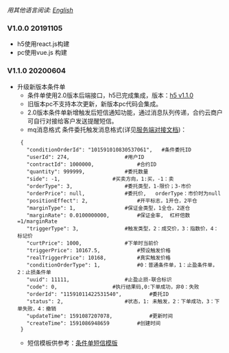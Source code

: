 *用其他语言阅读: [English](changeRecords.en.md)*

### V1.0.0 20191105
* h5使用react.js构建
* pc使用vue.js 构建

### V1.1.0 20200604
* 升级新版本条件单
    * 条件单使用2.0版本后端接口，h5已完成集成，版本：[h5 v1.1.0](https://github.com/ccfox-com/cloud/releases)
    * 旧版本pc不支持本次更新，新版本pc代码会集成。
    * 2.0版本条件单新增触发后短信通知功能，通过消息队列传递，合约云商户可自行对接给客户发送提醒短信。
    * mq消息格式
       条件委托触发消息格式(详见[服务端对接文档](doc/api.md))：
     ```
      {
	    "conditionOrderId": "101591010830537061",	#条件委托ID
	    "userId": 274,					#用户ID
	    "contractId": 1000000,				#合约ID
	    "quantity": 999999,				#委托数量
	    "side": -1,					#买卖方向，1:买，-1：卖
	    "orderType": 3,					#委托类型，1-限价；3-市价
	    "orderPrice": null,				#委托价,	orderType：市价时为null		
	    "positionEffect": 2,				#开平标志，1开仓，2平仓
	    "marginType": 1,				#保证金类型，1全仓，2逐仓
	    "marginRate": 0.0100000000,			#保证金率,	杠杆倍数=1/marginRate
	    "triggerType": 3,				#触发类型，2：成交价，3：指数价，4：标记价
	    "curtPrice": 1000,				#下单时当前价
	    "triggerPrice": 10167.5,			#预设触发价格
	    "realTriggerPrice": 10168,			#真实触发价格
	    "conditionOrderType": 1,			#0：普通条件单，1：止盈条件单，2：止损条件单
	    "uuid": 11111,					#止盈止损-联合标识
	    "code": 0,					#执行结果码,0:下单成功，非0：失败
	    "orderId": "11591011422531540",			#委托ID
	    "status": 2,					#状态，1: 未触发，2：下单成功，3：下单失败，4：撤销
	    "updateTime": 1591087207078,			#更新时间
	    "createTime": 1591086948659			#创建时间
      }
     ```
    * 短信模板供参考：[条件单短信模版](条件单短信模板.xlsx)
